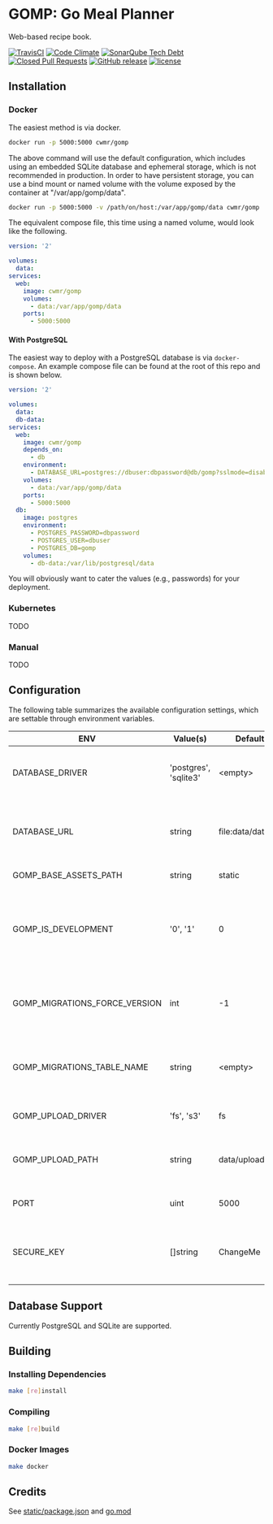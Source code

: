 # GOMP: Go Meal Planner

Web-based recipe book.

[![TravisCI](https://img.shields.io/travis/com/chadweimer/gomp.svg?label=travisci)](https://travis-ci.com/chadweimer/gomp)
[![Code Climate](https://img.shields.io/codeclimate/maintainability/chadweimer/gomp.svg)](https://codeclimate.com/github/chadweimer/gomp)
[![SonarQube Tech Debt](https://img.shields.io/sonar/https/sonarcloud.io/chadweimer%3Agomp/tech_debt.svg)](https://sonarcloud.io/dashboard?id=chadweimer%3Agomp)
[![Closed Pull Requests](https://img.shields.io/github/issues-pr-closed-raw/chadweimer/gomp.svg)](https://github.com/chadweimer/gomp/pulls)
[![GitHub release](https://img.shields.io/github/release/chadweimer/gomp.svg)](https://github.com/chadweimer/gomp/releases)
[![license](https://img.shields.io/github/license/chadweimer/gomp.svg)](LICENSE)

## Installation

### Docker

The easiest method is via docker.

```bash
docker run -p 5000:5000 cwmr/gomp
```

The above command will use the default configuration, which includes using an embedded SQLite database and ephemeral storage, which is not recommended in production.
In order to have persistent storage, you can use a bind mount or named volume with the volume exposed by the container at "/var/app/gomp/data".

```bash
docker run -p 5000:5000 -v /path/on/host:/var/app/gomp/data cwmr/gomp
```

The equivalent compose file, this time using a named volume, would look like the following.

```yaml
version: '2'

volumes:
  data:
services:
  web:
    image: cwmr/gomp
    volumes:
      - data:/var/app/gomp/data
    ports:
      - 5000:5000
```

#### With PostgreSQL

The easiest way to deploy with a PostgreSQL database is via `docker-compose`.
An example compose file can be found at the root of this repo and is shown below.

```yaml
version: '2'

volumes:
  data:
  db-data:
services:
  web:
    image: cwmr/gomp
    depends_on:
      - db
    environment:
      - DATABASE_URL=postgres://dbuser:dbpassword@db/gomp?sslmode=disable
    volumes:
      - data:/var/app/gomp/data
    ports:
      - 5000:5000
  db:
    image: postgres
    environment:
      - POSTGRES_PASSWORD=dbpassword
      - POSTGRES_USER=dbuser
      - POSTGRES_DB=gomp
    volumes:
      - db-data:/var/lib/postgresql/data
```

You will obviously want to cater the values (e.g., passwords) for your deployment.

### Kubernetes

TODO

### Manual

TODO

## Configuration

The following table summarizes the available configuration settings, which are settable through environment variables.

| ENV                              | Value(s)             | Default               | Description |
|----------------------------------|----------------------|-----------------------|-------------|
| DATABASE\_DRIVER                 | 'postgres', 'sqlite3' | &lt;empty&gt;        | Which database/sql driver to use. If blank, the app will attempt to infer it based on the value of DATABASE\_URL. |
| DATABASE\_URL                    | string               | file:data/data.db     | The url (or path, connection string, etc) to use with the associated database driver when opening the database connection. |
| GOMP_BASE_ASSETS_PATH            | string               | static                | The base path to the client assets. |
| GOMP\_IS\_DEVELOPMENT            | '0', '1'             | 0                     | Defines whether to run the application in "development mode". Development mode turns on additional features, such as logging, that may not be desirable in a production environment. |
| GOMP\_MIGRATIONS\_FORCE\_VERSION | int                  | -1                    | A version to force the migrations to on startup (will not run any of the migrations themselves). Set to a negative number to skip forcing a version. |
| GOMP\_MIGRATIONS\_TABLE\_NAME    | string               | &lt;empty&gt;         | The name of the database migrations table to use. Leave blank to use the default from <https://github.com/golang-migrate/migrate.> |
| GOMP\_UPLOAD\_DRIVER             | 'fs', 's3'           | fs                    | Used to select which backend data store is used for file uploads. |
| GOMP\_UPLOAD\_PATH               | string               | data/uploads          | The path (full or relative) under which to store uploads. When using Amazon S3, this should be set to the bucket name. |
| PORT                             | uint                 | 5000                  | The port number under which the site is being hosted. |
| SECURE\_KEY                      | []string             | ChangeMe              | Used for session authentication. Recommended to be 32 or 64 ASCII characters. Multiple keys can be separated by commas. |

## Database Support

Currently PostgreSQL and SQLite are supported.

## Building

### Installing Dependencies

```bash
make [re]install
```

### Compiling

```bash
make [re]build
```

### Docker Images

```bash
make docker
```

## Credits

See [static/package.json](static/package.json) and [go.mod](go.mod)
